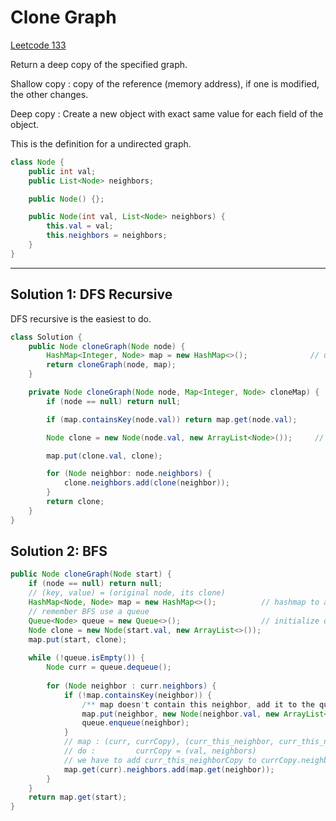 # Clone Graph

[Leetcode 133](https://leetcode.com/problems/clone-graph/)

Return a deep copy of the specified graph.

Shallow copy : copy of the reference (memory address), if one is modified, the other changes.

Deep copy : Create a new object with exact same value for each field of the object.

This is the definition for a undirected graph.

```java
class Node {
    public int val;
    public List<Node> neighbors;

    public Node() {};

    public Node(int val, List<Node> neighbors) {
        this.val = val;
        this.neighbors = neighbors;
    }
}
```

---

## Solution 1: DFS Recursive

DFS recursive is the easiest to do.

```java
class Solution {
    public Node cloneGraph(Node node) {
        HashMap<Integer, Node> map = new HashMap<>();              // use this hashmap to avoid duplicating work on same vertex
        return cloneGraph(node, map);     
    }

    private Node cloneGraph(Node node, Map<Integer, Node> cloneMap) {
        if (node == null) return null;

        if (map.containsKey(node.val)) return map.get(node.val);

        Node clone = new Node(node.val, new ArrayList<Node>());     // initialize a map with given source vertex

        map.put(clone.val, clone);

        for (Node neighbor: node.neighbors) {
            clone.neighbors.add(clone(neighbor));
        }
        return clone;
    }
}
```

## Solution 2: BFS

```java
public Node cloneGraph(Node start) {
    if (node == null) return null;
    // (key, value) = (original node, its clone)
    HashMap<Node, Node> map = new HashMap<>();          // hashmap to avoid duplicate lookups
    // remember BFS use a queue
    Queue<Node> queue = new Queue<>();                  // initialize queue for bfs   
    Node clone = new Node(start.val, new ArrayList<>()); 
    map.put(start, clone);
    
    while (!queue.isEmpty()) {
        Node curr = queue.dequeue();
        
        for (Node neighbor : curr.neighbors) {
            if (!map.containsKey(neighbor)) {
                /** map doesn't contain this neighbor, add it to the queue and to the map */
                map.put(neighbor, new Node(neighbor.val, new ArrayList<>()));
                queue.enqueue(neighbor);
            }
            // map : (curr, currCopy), (curr_this_neighbor, curr_this_neighborCopy)
            // do :         currCopy = (val, neighbors)
            // we have to add curr_this_neighborCopy to currCopy.neighbors
            map.get(curr).neighbors.add(map.get(neighbor));
        }
    }
    return map.get(start);
}
```